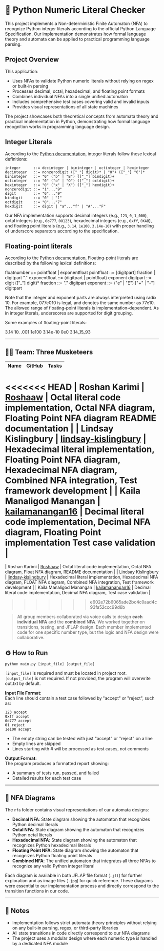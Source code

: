 # 🔢 Python Numeric Literal Checker

This project implements a Non-deterministic Finite Automaton (NFA) to recognize Python integer literals according to the official Python Language Specification. Our implementation demonstrates how formal language theory and automata can be applied to practical programming language parsing.

## Project Overview

This application:
- Uses NFAs to validate Python numeric literals without relying on regex or built-in parsing 
- Processes decimal, octal, hexadecimal, and floating point formats
- Combines individual NFAs into a single unified automaton
- Includes comprehensive test cases covering valid and invalid inputs
- Provides visual representations of all state machines

The project showcases both theoretical concepts from automata theory and practical implementation in Python, demonstrating how formal language recognition works in programming language design.

## Integer Literals

According to the [Python documentation](https://docs.python.org/3/reference/lexical_analysis.html#numeric-literals), integer literals follow these lexical definitions:

```
integer      ::= decinteger | bininteger | octinteger | hexinteger
decinteger   ::= nonzerodigit (["_"] digit)* | "0"+ (["_"] "0")*
bininteger   ::= "0" ("b" | "B") (["_"] bindigit)+
octinteger   ::= "0" ("o" | "O") (["_"] octdigit)+
hexinteger   ::= "0" ("x" | "X") (["_"] hexdigit)+
nonzerodigit ::= "1"..."9"
digit        ::= "0"..."9"
bindigit     ::= "0" | "1"
octdigit     ::= "0"..."7"
hexdigit     ::= digit | "a"..."f" | "A"..."F"
``` 

Our NFA implementation supports decimal integers (e.g., `123`, `0`, `1_000`), octal integers (e.g., `0o777`, `0O123`), hexadecimal integers (e.g., `0xff`, `0XAB`), and floating point literals (e.g., `3.14`, `1e100`, `3.14e-10`)  with proper handling of underscore separators according to the specification.   


## Floating-point literals

According to the [Python documentation](https://docs.python.org/3/reference/lexical_analysis.html#numeric-literals), Floating-point literals are described by the following lexical definitions:

floatnumber   ::= pointfloat | exponentfloat
pointfloat    ::= [digitpart] fraction | digitpart "."
exponentfloat ::= (digitpart | pointfloat) exponent
digitpart     ::= digit (["_"] digit)*
fraction      ::= "." digitpart
exponent      ::= ("e" | "E") ["+" | "-"] digitpart

Note that the integer and exponent parts are always interpreted using radix 10. For example, 077e010 is legal, and denotes the same number as 77e10. The allowed range of floating-point literals is implementation-dependent. As in integer literals, underscores are supported for digit grouping.

Some examples of floating-point literals:

3.14    10.    .001    1e100    3.14e-10    0e0    3.14_15_93


---


## 👩‍💻 Team: Three Musketeers 

| Name | GitHub | Tasks |
|------|--------|-------|
<<<<<<< HEAD
| Roshan Karimi | [Roshaaw](https://github.com/Roshaaw) | Octal literal code implementation, Octal NFA diagram, Floating Point NFA diagram README documentation |
| Lindsay Kislingbury | [lindsay-kislingbury](https://github.com/lindsay-kislingbury) | Hexadecimal literal implementation, Floating Point NFA diagram, Hexadecimal NFA diagram, Combined NFA integration, Test framework development |
| Kaila Manaligod Manangan | [kailamanangan16](https://github.com/kailamanangan16) | Decimal literal code implementation, Decimal NFA diagram, Floating Point implementation Test case validation |
=======
| Roshan Karimi | [Roshaaw](https://github.com/Roshaaw) | Octal literal code implementation, Octal NFA diagram, Float NFA diagram, README documentation |
| Lindsay Kislingbury | [lindsay-kislingbury](https://github.com/lindsay-kislingbury) | Hexadecimal literal implementation, Hexadecimal NFA diagram, FLOAT NFA diagram, Combined NFA integration, Test framework development |
| Kaila Manaligod Manangan | [kailamanangan16](https://github.com/kailamanangan16) | Decimal literal code implementation, Decimal NFA diagram, Test case validation |
>>>>>>> e602e72b6065ade2bc4c0aad4c93fa52ccc99d6b

> All group members collaborated via voice calls to design **each individual NFA** and the **combined NFA**. We worked together on transitions, testing, and JFLAP design. Each member implemented code for one specific number type, but the logic and NFA design were collaborative.


## ⚙️ How to Run

`python main.py [input_file] [output_file]`

`[input_file]` is required and must be located in project root.   
`[output_file]` is not required. If not provided, the program will overwrite out.txt by default.

**Input File Format:**  
Each line should contain a test case followed by "accept" or "reject", such as:

```
123 accept
0xff accept
0o777 accept
01 reject
1e100 accept
``` 

- The empty string can be tested with just "accept" or "reject" on a line
- Empty lines are skipped
- Lines starting with # will be processed as test cases, not comments

**Output Format:**  
The program produces a formatted report showing:
- A summary of tests run, passed, and failed
- Detailed results for each test case


---

## 📁 NFA Diagrams

The `nfa` folder contains visual representations of our automata designs:

- **Decimal NFA**: State diagram showing the automaton that recognizes Python decimal literals
- **Octal NFA**: State diagram showing the automaton that recognizes Python octal literals
- **Hexadecimal NFA**: State diagram showing the automaton that recognizes Python hexadecimal literals 
- **Floating Point NFA**: State diagram showing the automaton that recognizes Python floating point literals
- **Combined NFA**: The unified automaton that integrates all three NFAs to recognize any valid Python integer literal

Each diagram is available in both JFLAP file format (`.jff`) for further exploration and as image files (`.jpg`) for quick reference. These diagrams were essential to our implementation process and directly correspond to the transition functions in our code.

--- 


## 📎 Notes
- Implementation follows strict automata theory principles without relying on any built-in parsing, regex, or third-party libraries
- All state transitions in code directly correspond to our NFA diagrams
- The project uses a modular design where each numeric type is handled by a dedicated NFA module




